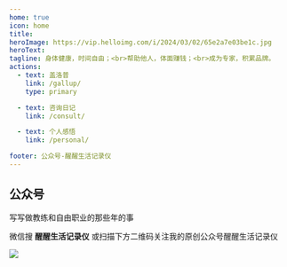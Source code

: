 ```yaml
---
home: true
icon: home
title: 
heroImage: https://vip.helloimg.com/i/2024/03/02/65e2a7e03be1c.jpg
heroText: 
tagline: 身体健康，时间自由；<br>帮助他人，体面赚钱；<br>成为专家，积累品牌。
actions:
  - text: 盖洛普
    link: /gallup/
    type: primary

  - text: 咨询日记
    link: /consult/

  - text: 个人感悟
    link: /personal/

footer: 公众号-醒醒生活记录仪
---
```


## 公众号

写写做教练和自由职业的那些年的事

微信搜 **醒醒生活记录仪** 或扫描下方二维码关注我的原创公众号醒醒生活记录仪

![](https://i0.imgs.ovh/2024/03/01/741ou.jpeg)